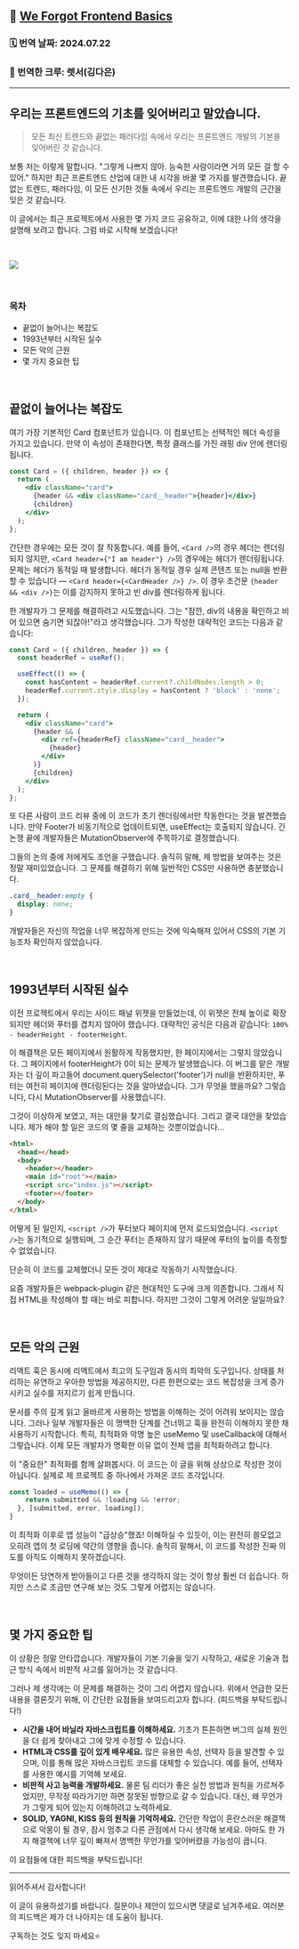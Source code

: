 ## 🔗 [We Forgot Frontend Basics](https://blog.stackademic.com/we-forgot-frontend-basics-2f9a1c4dabaa)

### 🗓️ 번역 날짜: 2024.07.22

### 🧚 번역한 크루: 렛서(김다은)

---

## 우리는 프론트엔드의 기초를 잊어버리고 말았습니다.

> 모든 최신 트렌드와 끝없는 패러다임 속에서 우리는 프론트엔드 개발의 기본을 잊어버린 것 같습니다.

보통 저는 이렇게 말합니다. "그렇게 나쁘지 않아. 능숙한 사람이라면 거의 모든 걸 할 수 있어." 하지만 최근 프론트엔드 산업에 대한 내 시각을 바꿀 몇 가지를 발견했습니다. 끝없는 트렌드, 패러다임, 이 모든 신기한 것들 속에서 우리는 프론트엔드 개발의 근간을 잊은 것 같습니다.

이 글에서는 최근 프로젝트에서 사용한 몇 가지 코드 공유하고, 이에 대한 나의 생각을 설명해 보려고 합니다. 그럼 바로 시작해 보겠습니다!

<br/>

![](https://miro.medium.com/v2/resize:fit:1400/format:webp/1*XYgHgQF-AbS5YVa2-WE8kg.png)

<br/>

### 목차

- 끝없이 늘어나는 복잡도
- 1993년부터 시작된 실수
- 모든 악의 근원
- 몇 가지 중요한 팁

<br/>

## 끝없이 늘어나는 복잡도

여기 가장 기본적인 Card 컴포넌트가 있습니다. 이 컴포넌트는 선택적인 헤더 속성을 가지고 있습니다. 만약 이 속성이 존재한다면, 특정 클래스를 가진 래핑 div 안에 렌더링됩니다.

```jsx
const Card = ({ children, header }) => {
  return (
    <div className="card">
      {header && <div className="card__header">{header}</div>}
      {children}
    </div>
  );
};
```

간단한 경우에는 모든 것이 잘 작동합니다. 예를 들어, `<Card />`의 경우 헤더는 렌더링되지 않지만, `<Card header={"I am header"} />`의 경우에는 헤더가 렌더링됩니다. 문제는 헤더가 동적일 때 발생합니다. 헤더가 동적일 경우 실제 콘텐츠 또는 null을 반환할 수 있습니다 — `<Card header={<CardHeader />} />`. 이 경우 조건문 `{header && <div />}`는 이를 감지하지 못하고 빈 div를 렌더링하게 됩니다.

한 개발자가 그 문제를 해결하려고 시도했습니다. 그는 "잠깐, div의 내용을 확인하고 비어 있으면 숨기면 되잖아!"라고 생각했습니다. 그가 작성한 대략적인 코드는 다음과 같습니다:

```jsx
const Card = ({ children, header }) => {
  const headerRef = useRef();

  useEffect(() => {
    const hasContent = headerRef.current?.childNodes.length > 0;
    headerRef.current.style.display = hasContent ? 'block' : 'none';
  });

  return (
    <div className="card">
      {header && (
        <div ref={headerRef} className="card__header">
          {header}
        </div>
      )}
      {children}
    </div>
  );
};
```

또 다른 사람이 코드 리뷰 중에 이 코드가 초기 렌더링에서만 작동한다는 것을 발견했습니다. 만약 Footer가 비동기적으로 업데이트되면, useEffect는 호출되지 않습니다. 긴 논쟁 끝에 개발자들은 MutationObserver에 주목하기로 결정했습니다.

그들의 논의 중에 저에게도 조언을 구했습니다. 솔직히 말해, 제 방법을 보여주는 것은 정말 재미있었습니다. 그 문제를 해결하기 위해 일반적인 CSS만 사용하면 충분했습니다.

```css
.card__header:empty {
  display: none;
}
```

개발자들은 자신의 작업을 너무 복잡하게 만드는 것에 익숙해져 있어서 CSS의 기본 기능조차 확인하지 않았습니다.

<br/>

## 1993년부터 시작된 실수

이전 프로젝트에서 우리는 사이드 패널 위젯을 만들었는데, 이 위젯은 전체 높이로 확장되지만 헤더와 푸터를 겹치지 않아야 했습니다. 대략적인 공식은 다음과 같습니다: `100% - headerHeight - footerHeight`.

이 해결책은 모든 페이지에서 원활하게 작동했지만, 한 페이지에서는 그렇지 않았습니다. 그 페이지에서 footerHeight가 0이 되는 문제가 발생했습니다. 이 버그를 맡은 개발자는 더 깊이 파고들어 document.querySelector('footer')가 null을 반환하지만, 푸터는 여전히 페이지에 렌더링된다는 것을 알아냈습니다. 그가 무엇을 했을까요? 그렇습니다, 다시 MutationObserver를 사용했습니다.

그것이 이상하게 보였고, 저는 대안을 찾기로 결심했습니다. 그리고 결국 대안을 찾았습니다. 제가 해야 할 일은 코드의 몇 줄을 교체하는 것뿐이었습니다...

```html
<html>
  <head></head>
  <body>
    <header></header>
    <main id="root"></main>
    <script src="index.js"></script>
    <footer></footer>
  </body>
</html>
```

어떻게 된 일인지, `<script />`가 푸터보다 페이지에 먼저 로드되었습니다. `<script />`는 동기적으로 실행되며, 그 순간 푸터는 존재하지 않기 때문에 푸터의 높이를 측정할 수 없었습니다.

단순히 이 코드를 교체했더니 모든 것이 제대로 작동하기 시작했습니다.

요즘 개발자들은 webpack-plugin 같은 현대적인 도구에 크게 의존합니다. 그래서 직접 HTML을 작성해야 할 때는 바로 피합니다. 하지만 그것이 그렇게 어려운 일일까요?

<br/>

## 모든 악의 근원

리액트 훅은 동시에 리액트에서 최고의 도구임과 동시의 최악의 도구입니다. 상태를 처리하는 유연하고 우아한 방법을 제공하지만, 다른 한편으로는 코드 복잡성을 크게 증가시키고 실수를 저지르기 쉽게 만듭니다.

문서를 주의 깊게 읽고 올바르게 사용하는 방법을 이해하는 것이 어려워 보이지는 않습니다. 그러나 일부 개발자들은 이 명백한 단계를 건너뛰고 훅을 완전히 이해하지 못한 채 사용하기 시작합니다. 특히, 최적화와 악명 높은 useMemo 및 useCallback에 대해서 그렇습니다. 이제 모든 개발자가 명확한 이유 없이 전체 앱을 최적화하려고 합니다.

이 "중요한" 최적화를 함께 살펴봅시다. 이 코드는 이 글을 위해 상상으로 작성한 것이 아닙니다. 실제로 제 프로젝트 중 하나에서 가져온 코드 조각입니다.

```jsx
const loaded = useMemo(() => {
    return submitted && !loading && !error;
  }, [submitted, error, loading]);
}
```

이 최적화 이후로 앱 성능이 "급상승"했죠! 이해하실 수 있듯이, 이는 완전히 쓸모없고 오히려 앱의 첫 로딩에 약간의 영향을 줍니다. 솔직히 말해서, 이 코드를 작성한 진짜 의도를 아직도 이해하지 못하겠습니다.

무엇이든 당연하게 받아들이고 다른 것을 생각하지 않는 것이 항상 훨씬 더 쉽습니다. 하지만 스스로 조금만 연구해 보는 것도 그렇게 어렵지는 않습니다.

<br/>

## 몇 가지 중요한 팁

이 상황은 정말 안타깝습니다. 개발자들이 기본 기술을 잊기 시작하고, 새로운 기술과 접근 방식 속에서 비판적 사고를 잃어가는 것 같습니다.

그러나 제 생각에는 이 문제를 해결하는 것이 그리 어렵지 않습니다. 위에서 언급한 모든 내용을 결론짓기 위해, 이 간단한 요점들을 보여드리고자 합니다. (피드백을 부탁드립니다!)

- **시간을 내어 바닐라 자바스크립트를 이해하세요.** 기초가 튼튼하면 버그의 실제 원인을 더 쉽게 찾아내고 그에 맞게 수정할 수 있습니다.
- **HTML과 CSS를 깊이 있게 배우세요.** 많은 유용한 속성, 선택자 등을 발견할 수 있으며, 이를 통해 많은 자바스크립트 코드를 대체할 수 있습니다. 예를 들어,
  선택자를 사용한 예시를 기억해 보세요.
- **비판적 사고 능력을 개발하세요.** 물론 팀 리더가 좋은 실천 방법과 원칙을 가르쳐주었지만, 무작정 따라가기만 하면 잘못된 방향으로 갈 수 있습니다. 대신, 왜 무언가가 그렇게 되어 있는지 이해하려고 노력하세요.
- **SOLID, YAGNI, KISS 등의 원칙을 기억하세요.** 간단한 작업이 혼란스러운 해결책으로 악몽이 될 경우, 잠시 멈추고 다른 관점에서 다시 생각해 보세요. 아마도 한 가지 해결책에 너무 깊이 빠져서 명백한 무언가를 잊어버렸을 가능성이 큽니다.

이 요점들에 대한 피드백을 부탁드립니다!

---

읽어주셔서 감사합니다!

이 글이 유용하셨기를 바랍니다. 질문이나 제안이 있으시면 댓글로 남겨주세요. 여러분의 피드백은 제가 더 나아지는 데 도움이 됩니다.

구독하는 것도 잊지 마세요⭐️
